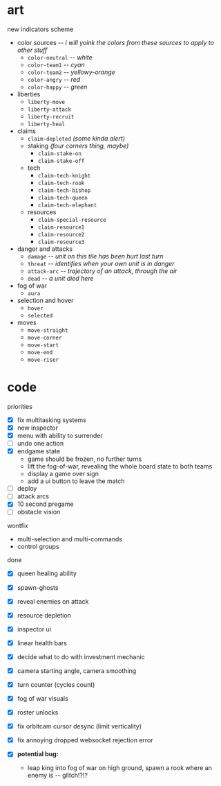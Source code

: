 
# art

new indicators scheme
- color sources -- *i will yoink the colors from these sources to apply to other stuff*
  - `color-neutral` -- *white*
  - `color-team1` -- *cyan*
  - `color-team2` -- *yellowy-orange*
  - `color-angry` -- *red*
  - `color-happy` -- *green*
- liberties
  - `liberty-move`
  - `liberty-attack`
  - `liberty-recruit`
  - `liberty-heal`
- claims
  - `claim-depleted` *(some kinda alert)*
  - staking *(four corners thing, maybe)*
    - `claim-stake-on`
    - `claim-stake-off`
  - tech
    - `claim-tech-knight`
    - `claim-tech-rook`
    - `claim-tech-bishop`
    - `claim-tech-queen`
    - `claim-tech-elephant`
  - resources
    - `claim-special-resource`
    - `claim-resource1`
    - `claim-resource2`
    - `claim-resource3`
- danger and attacks
  - `damage` -- *unit on this tile has been hurt last turn*
  - `threat` -- *identifies when your own unit is in danger*
  - `attack-arc` -- *trajectory of an attack, through the air*
  - `dead` -- *a unit died here*
- fog of war
  - `aura`
- selection and hover
  - `hover`
  - `selected`
- moves
  - `move-straight`
  - `move-corner`
  - `move-start`
  - `move-end`
  - `move-riser`

# code

priorities
- [x] fix multitasking systems
- [x] new inspector
- [x] menu with ability to surrender
- [ ] undo one action
- [x] endgame state
  - game should be frozen, no further turns
  - lift the fog-of-war, revealing the whole board state to both teams
  - display a game over sign
  - add a ui button to leave the match
- [ ] deploy
- [ ] attack arcs
- [x] 10 second pregame
- [ ] obstacle vision

wontfix
- multi-selection and multi-commands
- control groups

done
- [x] queen healing ability
- [x] spawn-ghosts

- [x] reveal enemies on attack
- [x] resource depletion
- [x] inspector ui
- [x] linear health bars
- [x] decide what to do with investment mechanic
- [x] camera starting angle, camera smoothing
- [x] turn counter (cycles count)
- [x] fog of war visuals

- [x] roster unlocks
- [x] fix orbitcam cursor desync (limit verticality)
- [x] fix annoying dropped websocket rejection error
- [x] **potential bug:**
  - leap king into fog of war on high ground, spawn a rook where an enemy is -- glitch!?!?

